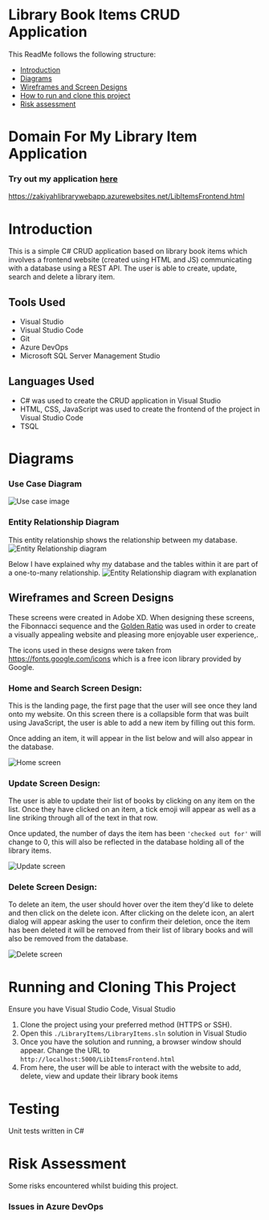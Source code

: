 # Library Book Items CRUD Application 

This ReadMe follows the following structure:
- [Introduction](#introduction)
- [Diagrams](#diagrams)
- [Wireframes and Screen Designs](#wireframes-and-screen-designs)
- [How to run and clone this project](#running-and-cloning-this-project)
- [Risk assessment](#risk-assessment)

# Domain For My Library Item Application
 ### Try out my application [here](https://zakiyahlibrarywebapp.azurewebsites.net/LibItemsFrontend.html)
 https://zakiyahlibrarywebapp.azurewebsites.net/LibItemsFrontend.html
# Introduction 
This is a simple C# CRUD application based on library book items which involves a frontend website (created using HTML and JS) communicating with a database using a REST API. The user is able to create, update, search and delete a library item. 

## Tools Used

- Visual Studio
- Visual Studio Code
- Git
- Azure DevOps
- Microsoft SQL Server Management Studio

## Languages Used

- C# was used to create the CRUD application in Visual Studio
- HTML, CSS, JavaScript was used to create the frontend of the project in Visual Studio Code
- TSQL 

# Diagrams

### Use Case Diagram
![Use case image](./images/use_case.png)

### Entity Relationship Diagram 

This entity relationship shows the relationship between my database.
![Entity Relationship diagram](./images/ER%20Diagram.png)

Below I have explained why my database and the tables within it are part of a one-to-many relationship.
![Entity Relationship diagram with explanation](./images/ER%20Diagram%20Explanation.png)
## Wireframes and Screen Designs
These screens were created in Adobe XD.
When designing these screens, the Fibonnacci sequence and the [Golden Ratio](https://clevelanddesign.com/insights/the-nature-of-design-the-fibonacci-sequence-and-the-golden-ratio/#:~:text=The%20Golden%20Ratio%20is%20a,subconscious%20mind%20is%20attracted%20to.) was used in order to create a visually appealing website and pleasing more enjoyable user experience,.

The icons used in these designs were taken from https://fonts.google.com/icons which is a free icon library provided by Google.

### Home and Search Screen Design:
This is the landing page, the first page that the user will see once they land onto my website. On this screen there is a collapsible form that was built using JavaScript, the user is able to add a new item by filling out this form. 

Once adding an item, it will appear in the list below and will also appear in the database.

![Home screen](./images/Search_Home%20screen.png)

### Update Screen Design:
The user is able to update their list of books by clicking on any item on the list. Once they have clicked on an item, a tick emoji will appear as well as a line striking through all of the text in that row.

Once updated, the number of days the item has been ```'checked out for'``` will change to 0, this will also be reflected in the database holding all of the library items. 

![Update screen](./images/Updated%20List%20screen.png)

### Delete Screen Design:
To delete an item, the user should hover over the item they'd like to delete and then click on the delete icon. After clicking on the delete icon, an alert dialog will appear asking the user to confirm their deletion, once the item has been deleted it will be removed from their list of library books and will also be removed from the database. 

![Delete screen](./images/Delete%20Screen.png)


# Running and Cloning This Project
Ensure you have Visual Studio Code, Visual Studio
1.	Clone the project using your preferred method (HTTPS or SSH).
2.	Open this ```./LibraryItems/LibraryItems.sln``` solution in Visual Studio
3.	Once you have the solution and running, a browser window should appear. Change the URL to ```http://localhost:5000/LibItemsFrontend.html``` 
4.	From here, the user will be able to interact with the website to add, delete, view and update their library book items


# Testing
Unit tests written in C# 

# Risk Assessment
Some risks encountered whilst buiding this project.

### Issues in Azure DevOps


